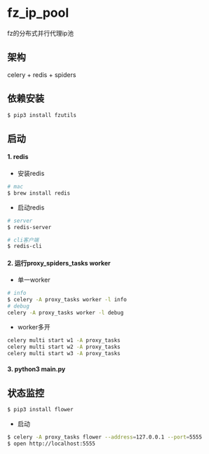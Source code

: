 # fz_ip_pool
fz的分布式并行代理ip池

## 架构
celery + redis + spiders

## 依赖安装
```bash
$ pip3 install fzutils
```

## 启动
#### 1. redis
- 安装redis
```bash
# mac
$ brew install redis
```
- 启动redis
```bash
# server
$ redis-server

# cli客户端
$ redis-cli 
```

#### 2. 运行proxy_spiders_tasks worker
- 单一worker
```bash
# info
$ celery -A proxy_tasks worker -l info
# debug
celery -A proxy_tasks worker -l debug
```
- worker多开
```bash
celery multi start w1 -A proxy_tasks
celery multi start w2 -A proxy_tasks
celery multi start w3 -A proxy_tasks
```

#### 3. python3 main.py

## 状态监控
```bash
$ pip3 install flower
```
- 启动
```bash
$ celery -A proxy_tasks flower --address=127.0.0.1 --port=5555
$ open http://localhost:5555
```
